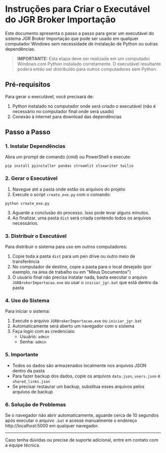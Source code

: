 # Instruções para Criar o Executável do JGR Broker Importação

Este documento apresenta o passo a passo para gerar um executável do sistema JGR Broker Importação que pode ser usado em qualquer computador Windows sem necessidade de instalação de Python ou outras dependências.

> **IMPORTANTE:** Esta etapa deve ser realizada em um computador Windows com Python instalado corretamente. O executável resultante poderá então ser distribuído para outros computadores sem Python.

## Pré-requisitos

Para gerar o executável, você precisará de:

1. Python instalado no computador onde será criado o executável (não é necessário no computador final onde será usado)
2. Conexão à internet para download das dependências

## Passo a Passo

### 1. Instalar Dependências

Abra um prompt de comando (cmd) ou PowerShell e execute:

```
pip install pyinstaller pandas streamlit xlsxwriter twilio
```

### 2. Gerar o Executável

1. Navegue até a pasta onde estão os arquivos do projeto
2. Execute o script `create_exe.py` com o comando:

```
python create_exe.py
```

3. Aguarde a conclusão do processo. Isso pode levar alguns minutos.
4. Ao finalizar, uma pasta `dist` será criada contendo todos os arquivos necessários.

### 3. Distribuir o Executável

Para distribuir o sistema para uso em outros computadores:

1. Copie toda a pasta `dist` para um pen drive ou outro meio de transferência
2. No computador de destino, copie a pasta para o local desejado (por exemplo, na área de trabalho ou em "Meus Documentos")
3. O usuário final não precisa instalar nada, basta executar o arquivo `JGRBrokerImportacao.exe` ou usar o `iniciar_jgr.bat` que está dentro da pasta

### 4. Uso do Sistema

Para iniciar o sistema:

1. Execute o arquivo `JGRBrokerImportacao.exe` ou `iniciar_jgr.bat`
2. Automaticamente será aberto um navegador com o sistema
3. Faça login com as credenciais:
   - Usuário: `admin`
   - Senha: `admin`

### 5. Importante

- Todos os dados são armazenados localmente nos arquivos JSON dentro da pasta
- Para fazer backup dos dados, copie os arquivos `data.json`, `users.json` e `shared_links.json`
- Se precisar restaurar um backup, substitua esses arquivos pelos arquivos de backup

### 6. Solução de Problemas

Se o navegador não abrir automaticamente, aguarde cerca de 10 segundos após executar o arquivo `.bat` e acesse manualmente o endereço http://localhost:5000 em qualquer navegador.

---

Caso tenha dúvidas ou precise de suporte adicional, entre em contato com a equipe técnica.